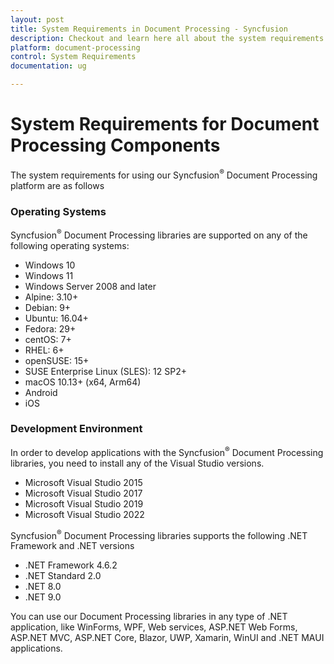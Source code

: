 ```yaml
---
layout: post
title: System Requirements in Document Processing - Syncfusion
description: Checkout and learn here all about the system requirements needed to use Syncfusion Document Processing Components.
platform: document-processing
control: System Requirements
documentation: ug

---
```

# System Requirements for Document Processing Components

The system requirements for using our Syncfusion<sup>&reg;</sup> Document Processing platform are as follows

### Operating Systems

Syncfusion<sup>&reg;</sup> Document Processing libraries are supported on any of the following operating systems:

* Windows 10
* Windows 11
* Windows Server 2008 and later
* Alpine: 3.10+
* Debian: 9+
* Ubuntu: 16.04+
* Fedora: 29+
* centOS: 7+
* RHEL: 6+
* openSUSE: 15+
* SUSE Enterprise Linux (SLES): 12 SP2+
* macOS 10.13+ (x64, Arm64)
* Android
* iOS

### Development Environment

In order to develop applications with the Syncfusion<sup>&reg;</sup> Document Processing libraries, you need to install any of the Visual Studio versions.

* Microsoft Visual Studio 2015
* Microsoft Visual Studio 2017
* Microsoft Visual Studio 2019
* Microsoft Visual Studio 2022

Syncfusion<sup>&reg;</sup> Document Processing libraries supports the following .NET Framework and .NET versions

* .NET Framework 4.6.2
* .NET Standard 2.0
* .NET 8.0
* .NET 9.0

You can use our Document Processing libraries in any type of .NET application, like WinForms, WPF, Web services, ASP.NET Web Forms, ASP.NET MVC, ASP.NET Core, Blazor, UWP, Xamarin, WinUI and .NET MAUI applications. 

